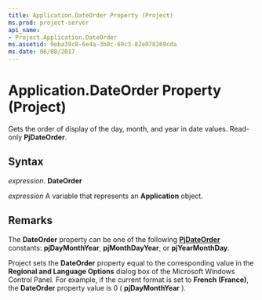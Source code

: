 ```yaml
---
title: Application.DateOrder Property (Project)
ms.prod: project-server
api_name:
- Project.Application.DateOrder
ms.assetid: 9eba39c8-6e4a-3b8c-69c3-82e078269cda
ms.date: 06/08/2017
---
```



# Application.DateOrder Property (Project)

Gets the order of display of the day, month, and year in date values. Read-only **PjDateOrder**.


## Syntax

 _expression_. **DateOrder**

 _expression_ A variable that represents an **Application** object.


## Remarks

The **DateOrder** property can be one of the following **[PjDateOrder](pjdateorder-enumeration-project.md)** constants: **pjDayMonthYear**, **pjMonthDayYear**, or **pjYearMonthDay**.

Project sets the **DateOrder** property equal to the corresponding value in the **Regional and Language Options** dialog box of the Microsoft Windows Control Panel. For example, if the current format is set to **French (France)**, the **DateOrder** property value is 0 ( **pjDayMonthYear** ).


